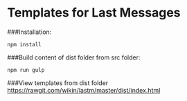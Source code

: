 Templates for Last Messages
========

###Installation:

```
npm install
```

###Build content of dist folder from src folder:

```
npm run gulp
```

###View templates from dist folder
https://rawgit.com/wikin/lastm/master/dist/index.html